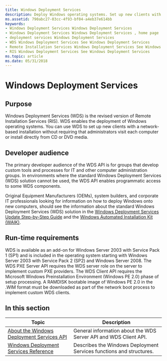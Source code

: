 ```yaml
---
title: Windows Deployment Services
description: Deploy Windows operating systems. Set up new clients with a network-based installation without requiring that administrators visit each computer or install directly from CD or DVD media.
ms.assetid: 790abc27-03cc-4f93-bf04-a4eb37e614bb
keywords:
- Windows Deployment Services Windows Deployment Services
- Windows Deployment Services Windows Deployment Services , home page
- deployment services Windows Deployment Services
- WDS Windows Deployment Services See Windows Deployment Services
- Remote Installation Services Windows Deployment Services See Windows Deployment Services
- RIS Windows Deployment Services See Windows Deployment Services
ms.topic: article
ms.date: 05/31/2018
---
```


# Windows Deployment Services

## Purpose

Windows Deployment Services (WDS) is the revised version of Remote Installation Services (RIS). WDS enables the deployment of Windows operating systems. You can use WDS to set up new clients with a network-based installation without requiring that administrators visit each computer or install directly from CD or DVD media.

## Developer audience

The primary developer audience of the WDS API is for groups that develop custom tools and processes for IT and other computer administration groups. In environments where the standard Windows Deployment Services (WDS) solution cannot be used, the WDS API enables programmatic access to some WDS components.

Original Equipment Manufacturers (OEMs), system builders, and corporate IT professionals looking for information on how to deploy Windows onto new computers, should see the information about the standard Windows Deployment Services (WDS) solution in the [Windows Deployment Services Update Step-by-Step Guide](https://go.microsoft.com/fwlink/p/?linkid=66145) and the [Windows Automated Installation Kit (WAIK)](https://go.microsoft.com/fwlink/p/?linkid=53552).

## Run-time requirements

WDS is available as an add-on for Windows Server 2003 with Service Pack 1 (SP1) and is included in the operating system starting with Windows Server 2003 with Service Pack 2 (SP2) and Windows Server 2008. The WDS PXE Server API requires the WDS server role on the server to implement custom PXE providers. The WDS Client API requires the Microsoft Windows Preinstallation Environment (Windows PE 2.0) phase of setup processing. A RAMDISK bootable image of Windows PE 2.0 in the .WIM format must be downloaded as part of the network boot process to implement custom WDS clients.

## In this section



| Topic                                                                                                 | Description                                                                    |
|-------------------------------------------------------------------------------------------------------|--------------------------------------------------------------------------------|
| [About the Windows Deployment Services API](about-the-windows-deployment-services-api.md)<br/> | General information about the WDS Server API and WDS Client API.<br/>    |
| [Windows Deployment Services Reference](windows-deployment-services-reference.md)<br/>         | Describes the Windows Deployment Services functions and structures.<br/> |



 

 

 





